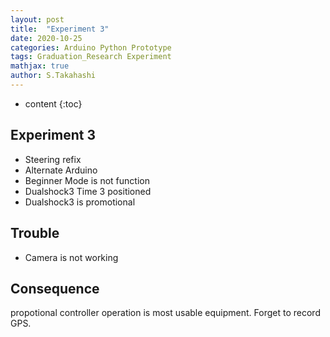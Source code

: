 ```yaml
---
layout: post
title:  "Experiment 3"
date: 2020-10-25
categories: Arduino Python Prototype
tags: Graduation_Research Experiment
mathjax: true
author: S.Takahashi
---
```


* content
{:toc}

## Experiment 3

- Steering refix
- Alternate Arduino
- Beginner Mode is not function
- Dualshock3 Time 3 positioned
- Dualshock3 is promotional

## Trouble
- Camera is not working

## Consequence
propotional controller operation is most usable equipment.
Forget to record GPS.